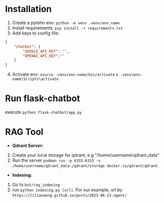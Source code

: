 # Installation
1. Create a pytohn env:
```python -m venv .venv/env_name```
2. Install requirements:
```pip install -r requirements.txt```
3. Add keys to config file:
```json
{
    "chatbot": {
        "GOOGLE_API_KEY": "",
        "OPENAI_API_KEY":""
    }
}
```
4. Activate env:
```source .venv/env-name/bin/activate```
```& .venv\env-name\Scripts\activate```
# Run flask-chatbot
execute 
```python flask-chatbot/app.py```

# RAG Tool
* **Qdrant Server:**
1. Create your local storage for qdrant, e.g "/home/username/qdrant_data"
2. Run the server ```podman run -p 6333:6333 -v /home/username/qdrant_data:/qdrant/storage docker.io/qdrant/qdrant```.
* **Indexing:**
1. Go to ```bot/rag_indexing```
2. run ```python indexing.py [url]```. For our example, url by ```https://lilianweng.github.io/posts/2023-06-23-agent/```
